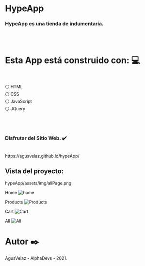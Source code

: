 # HypeApp

### HypeApp es una tienda de indumentaria.
<br><br>


# Esta App está construido con: 💻
<br>

⚪ HTML
<br>
⚪ CSS
<br>
⚪ JavaScript
<br>
⚪ JQuery

<br><br>


### Disfrutar del Sitio Web. ✔️
<br>
https://agusvelaz.github.io/hypeApp/

## Vista del proyecto:
hypeApp/assets/img/allPage.png

Home
![home](https://github.com/agusvelaz/hypeApp/blob/main/assets/img/homeAndSectionOne.png?raw=true)

Products
![Products](https://github.com/agusvelaz/hypeApp/blob/main/assets/img/productsAndFooter.png?raw=true)

Cart
![Cart](https://github.com/agusvelaz/hypeApp/blob/main/assets/img/cart.png?raw=true)

All
![All](https://github.com/agusvelaz/hypeApp/blob/main/assets/img/allPage.png?raw=true)


# Autor ✒️

AgusVelaz - AlphaDevs - 2021.

